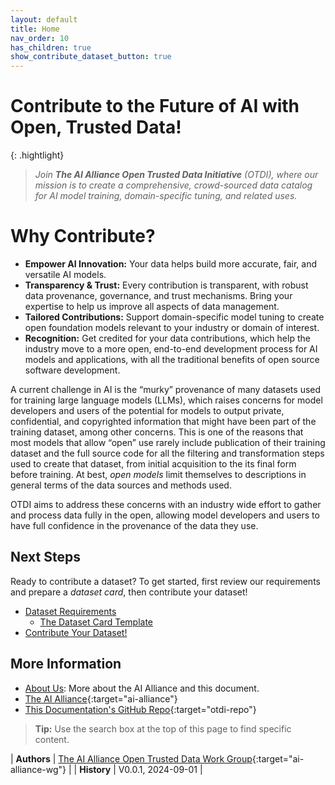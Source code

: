 ```yaml
---
layout: default
title: Home
nav_order: 10
has_children: true
show_contribute_dataset_button: true
---
```


# Contribute to the Future of AI with Open, Trusted Data!

{: .hightlight}
> _Join **The AI Alliance Open Trusted Data Initiative** (OTDI), where our mission is to create a comprehensive, crowd-sourced data catalog for AI model training, domain-specific tuning, and related uses._

# Why Contribute?

* **Empower AI Innovation:** Your data helps build more accurate, fair, and versatile AI models.
* **Transparency & Trust:** Every contribution is transparent, with robust data provenance, governance, and trust mechanisms. Bring your expertise to help us improve all aspects of data management.
* **Tailored Contributions:** Support domain-specific model tuning to create open foundation models relevant to your industry or domain of interest.
* **Recognition:** Get credited for your data contributions, which help the industry move to a more open, end-to-end development process for AI models and applications, with all the traditional benefits of open source software development.

A current challenge in AI is the &ldquo;murky&rdquo; provenance of many datasets used for training large language models (LLMs), which raises concerns for model developers and users of the potential for models to output private, confidential, and copyrighted information that might have been part of the training dataset, among other concerns. This is one of the reasons that most models that allow &ldquo;open&rdquo; use rarely include publication of their training dataset and the full source code for all the filtering and transformation steps used to create that dataset, from initial acquisition to the its final form before training. At best, _open models_ limit themselves to descriptions in general terms of the data sources and methods used.

OTDI aims to address these concerns with an industry wide effort to gather and process data fully in the open, allowing model developers and users to have full confidence in the provenance of the data they use.

## Next Steps

Ready to contribute a dataset? To get started, first review our requirements and prepare a _dataset card_, then contribute your dataset!

* [Dataset Requirements]({{site.baseurl}}/dataset-requirements/dataset-requirements)
  * [The Dataset Card Template]({{site.baseurl}}/dataset-requirements/dataset-card-template)
* [Contribute Your Dataset!]({{site.baseurl}}/contributing)

## More Information

* [About Us]({{site.baseurl}}/about): More about the AI Alliance and this document.
* [The AI Alliance](https://thealliance.ai){:target="ai-alliance"}
* [This Documentation's GitHub Repo](https://github.com/The-AI-Alliance/open-trusted-data-initiative/blob/main/docs){:target="otdi-repo"}

> **Tip:** Use the search box at the top of this page to find specific content.

| **Authors** | [The AI Alliance Open Trusted Data Work Group](https://thealliance.ai/focusareas/foundation-models){:target="ai-alliance-wg"} |
| **History** | V0.0.1, 2024-09-01 |
